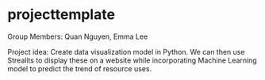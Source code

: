 # projecttemplate

Group Members: Quan Nguyen, Emma Lee

Project idea: Create data visualization model in Python. We can then use Strealits to display these on a website while incorporating Machine Learning model to predict the trend of resource uses. 
